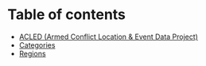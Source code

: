 # Table of contents

* [ACLED (Armed Conflict Location & Event Data Project)](README.md)
* [Categories](categories.md)
* [Regions](regions.md)